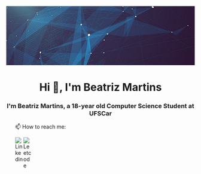 <img src="Padrão, Gráfico, Papel De Parede Imagens de fundo gratuitas, Grid Design Tecnologia Futurista Background Foto PNG e vetores de fundo.jpg"/>
<h1 align="center">Hi 👋, I'm Beatriz Martins</h1>
<h3 align="center">I'm Beatriz Martins, a 18-year old Computer Science Student at UFSCar</h3>

<ul> 📫 How to reach me: <ul></ul>


</a><a href="https://www.linkedin.com/in/beatriz-martins-1740b3277">
  <img align="left" alt="Linkedin" width="22px" src="https://cdn.jsdelivr.net/npm/simple-icons@v3/icons/linkedin.svg" />
</a>
<a href="https://leetcode.com//">
  <img align="left" alt="Leetcode" width="22px" src="https://cdn.jsdelivr.net/npm/simple-icons@v3/icons/leetcode.svg" />
</a>


<!--
**Beatriz2005/Beatriz2005** is a ✨ _special_ ✨ repository because its `README.md` (this file) appears on your GitHub profile.

Here are some ideas to get you started:

- 🔭 I’m currently working on ...
- 🌱 I’m currently learning ...
- 👯 I’m looking to collaborate on ...
- 🤔 I’m looking for help with ...
- 💬 Ask me about ...
- 📫 How to reach me: ...
- 😄 Pronouns: ...
- ⚡ Fun fact: ...
-->
